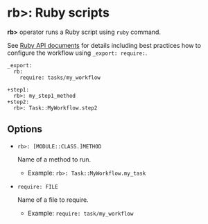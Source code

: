 # rb>: Ruby scripts

**rb>** operator runs a Ruby script using `ruby` command.

See [Ruby API documents](../../ruby_api.html) for details including best practices how to configure the workflow using `_export: require:`.

    _export:
      rb:
        require: tasks/my_workflow

    +step1:
      rb>: my_step1_method
    +step2:
      rb>: Task::MyWorkflow.step2

## Options

* `rb>: [MODULE::CLASS.]METHOD`

  Name of a method to run.

  * Example: `rb>: Task::MyWorkflow.my_task`

* `require: FILE`

  Name of a file to require.

  * Example: `require: task/my_workflow`

